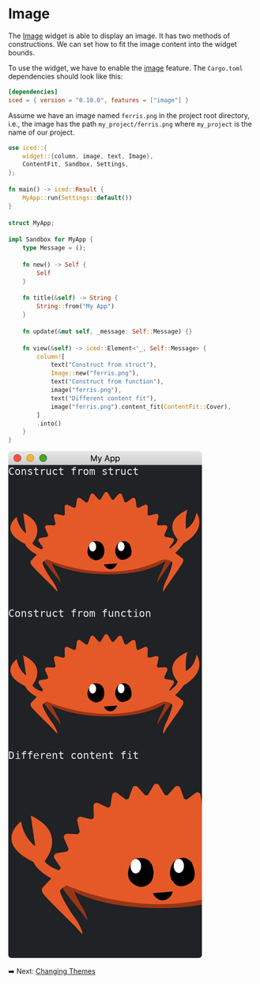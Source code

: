 # Image

The [Image](https://docs.iced.rs/iced/widget/image/struct.Image.html) widget is able to display an image.
It has two methods of constructions.
We can set how to fit the image content into the widget bounds.

To use the widget, we have to enable the [image](https://docs.rs/crate/iced/latest/features#image) feature.
The `Cargo.toml` dependencies should look like this:

```toml
[dependencies]
iced = { version = "0.10.0", features = ["image"] }
```

Assume we have an image named `ferris.png` in the project root directory, i.e., the image has the path `my_project/ferris.png` where `my_project` is the name of our project.

```rust
use iced::{
    widget::{column, image, text, Image},
    ContentFit, Sandbox, Settings,
};

fn main() -> iced::Result {
    MyApp::run(Settings::default())
}

struct MyApp;

impl Sandbox for MyApp {
    type Message = ();

    fn new() -> Self {
        Self
    }

    fn title(&self) -> String {
        String::from("My App")
    }

    fn update(&mut self, _message: Self::Message) {}

    fn view(&self) -> iced::Element<'_, Self::Message> {
        column![
            text("Construct from struct"),
            Image::new("ferris.png"),
            text("Construct from function"),
            image("ferris.png"),
            text("Different content fit"),
            image("ferris.png").content_fit(ContentFit::Cover),
        ]
        .into()
    }
}
```

![Image](./pic/image.png)

:arrow_right:  Next: [Changing Themes](./changing_themes.md)

